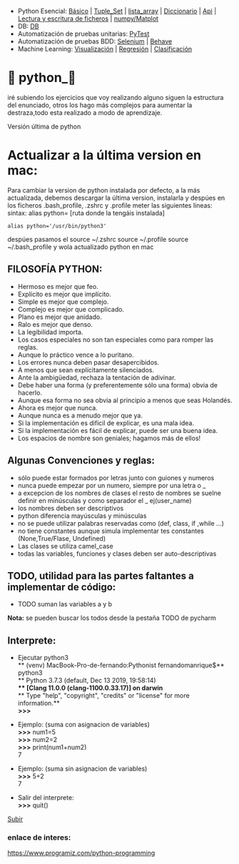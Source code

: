 <a name="top"></a>

- Python Esencial:
[Básico](Cheat_Sheet/READMEINTRO.md) | [Tuple_Set](Cheat_Sheet/READMETupleSet.md) | [lista_array](Cheat_Sheet/READMELIST.md) | [Diccionario](Cheat_Sheet/READMEDIC.md) | [Api](Cheat_Sheet/READMEGET.md) | [Lectura y escritura de ficheros](Cheat_Sheet/READMEFILES.md) | [numpy/Matplot](Cheat_Sheet/READMENUMPY.md)<br/>
- DB: [DB](Cheat_Sheet/READMEDB.md)
- Automatización de pruebas unitarias: [PyTest](Cheat_Sheet/READMEPYTEST.md)
- Automatización de pruebas BDD: [Selenium](Cheat_Sheet/READMESELENIUM.md) | [Behave](Cheat_Sheet/READMEBEHAVE.md)
- Machine Learning: [Visualización](Cheat_Sheet/ReadmeVisualData.md) |  [Regresión](Cheat_Sheet/ReadmeCheatLearn.md) | [Clasificación](Cheat_Sheet/ReadmeTechniques.md)

# :snake: python_:snake:
iré subiendo los ejercicios que voy realizando alguno siguen la estructura del enunciado, otros los hago más complejos para aumentar la destraza,todo esta realizado a modo de aprendizaje.

Versión última de python<br/>

# Actualizar a la última version en mac:
Para cambiar la version de python instalada por defecto, a la más actualizada, debemos descargar la última version, instalarla y despúes en los ficheros .bash_profile, .zshrc  y .profile meter las siguientes lineas: <br/>
sintax: alias python= [ruta donde la tengáis instalada]

    alias python='/usr/bin/python3'

despúes pasamos el source ~/.zshrc source ~/.profile source ~/.bash_profile y wola actualizado python en mac

## FILOSOFÍA PYTHON:
- Hermoso es mejor que feo.
- Explícito es mejor que implícito.
- Simple es mejor que complejo.
- Complejo es mejor que complicado.
- Plano es mejor que anidado.
- Ralo es mejor que denso.
- La legibilidad importa.
- Los casos especiales no son tan especiales como para romper las reglas.
- Aunque lo práctico vence a lo puritano.
- Los errores nunca deben pasar desapercibidos.
- A menos que sean explícitamente silenciados.
- Ante la ambigüedad, rechaza la tentación de adivinar.
- Debe haber una forma (y preferentemente sólo una forma) obvia de hacerlo.
- Aunque esa forma no sea obvia al principio a menos que seas Holandés.
- Ahora es mejor que nunca.
- Aunque nunca es a menudo mejor que ya.
- Si la implementación es difícil de explicar, es una mala idea.
- Si la implementación es fácil de explicar, puede ser una buena idea.
- Los espacios de nombre son geniales; hagamos más de ellos!

## Algunas Convenciones y reglas:
- sólo puede estar formados por letras junto con guiones y numeros
- nunca puede empezar por un numero, siempre por una letra o _
- a excepcion de los nombres de clases el resto de nombres se suelne definir en minúsculas y como separador el _ ej(user_name)
- los nombres deben ser descriptivos
- python diferencia mayúsculas y minúsculas
- no se puede utilizar palabras reservadas como (def, class, if ,while ...)
- no tiene constantes aunque simula implementar tes constantes (None,True/Flase, Undefined)
- Las clases se utiliza camel_case
- todas las variables, funciones y clases deben ser auto-descriptivas

## TODO, utilidad para las partes faltantes a implementar de código:
- TODO suman las variables a y b

**Nota:** se pueden buscar los todos desde la pestaña TODO de pycharm

## Interprete:
- Ejecutar python3<br/>
** (venv) MacBook-Pro-de-fernando:Pythonist fernandomanrique$** python3<br/>
** Python 3.7.3 (default, Dec 13 2019, 19:58:14)**<br/>
** [Clang 11.0.0 (clang-1100.0.33.17)] on darwin**<br/>
** Type "help", "copyright", "credits" or "license" for more information.**<br/>
**>>>**<br/>

- Ejemplo: (suma con asignacion de variables)<br/>
**>>>** num1=5<br/>
**>>>** num2=2<br/>
**>>>** print(num1+num2)<br/>
 7<br/>

- Ejemplo: (suma sin asignacion de variables)<br/>
**>>>** 5+2<br/>
 7<br/>

- Salir del interprete:<br/>
**>>>** quit()<br/>
     
[Subir](#top)

### enlace de interes:
<https://www.programiz.com/python-programming>
